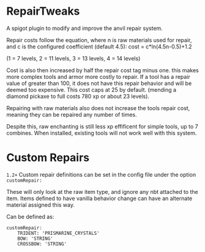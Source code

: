 # RepairTweaks
A spigot plugin to modify and improve the anvil repair system.

Repair costs follow the equation, where n is raw materials used for repair, and c is the configured coefficient (default 4.5):  cost = c*ln(4.5n-0.5)+1.2

(1 = 7 levels,
2 = 11 levels,
3 = 13 levels,
4 = 14 levels)

Cost is also then increased by half the repair cost tag minus one. this makes more complex tools and armor more costly to repair. If a tool has a repair value of greater than 100, it does not have this repair behavior and will be deemed too expensive. This cost caps at 25 by default. (mending a diamond pickaxe to full costs 780 xp or about 23 levels).

Repairing with raw materials also does not increase the tools repair cost, meaning they can be repaired any number of times.

Despite this, raw enchanting is still less xp effificent for simple tools, up to 7 combines.
When installed, existing tools will not work well with this system.

# Custom Repairs
`1.2+` Custom repair definitions can be set in the config file under the option `customRepair:`

These will only look at the raw item type, and ignore any nbt attached to the item. Items defined to have vanilla behavior change can have an alternate material assigned this way.

Can be defined as:
```
customRepair:
    TRIDENT: 'PRISMARINE_CRYSTALS'
    BOW: 'STRING'
    CROSSBOW: 'STRING'
```
